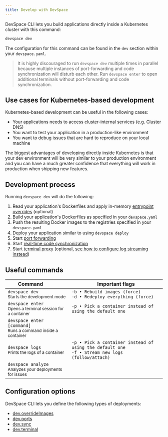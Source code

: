 ```yaml
---
title: Develop with DevSpace
---
```


DevSpace CLI lets you build applications directly inside a Kubernetes cluster with this command:
```bash
devspace dev
```
The configuration for this command can be found in the `dev` section within your `devspace.yaml`.

> It is highly discouraged to run `devspace dev` multiple times in parallel because multiple instances of port-forwarding and code synchronization will disturb each other. Run `devspace enter` to open additional terminals without port-forwarding and code synchronization.

## Use cases for Kubernetes-based development
Kubernetes-based development can be useful in the following cases:
- Your applications needs to access cluster-internal services (e.g. Cluster DNS)
- You want to test your application in a production-like environment
- You want to debug issues that are hard to reproduce on your local machine

The biggest advantages of developing directly inside Kubernetes is that your dev environment will be very similar to your production environment and you can have a much greater confidence that everything will work in production when shipping new features.

## Development process
Running `devspace dev` will do the following:
1. Read your application's Dockerfiles and apply in-memory [entrypoint overrides](/docs/development/overrides#configuring-entrypoint-overrides) (optional)
2. Build your application's Dockerfiles as specified in your `devspace.yaml`
3. Push the resulting Docker images to the registries specified in your `devspace.yaml`
4. Deploy your application similar to using `devspace deploy`
5. Start [port forwarding](/docs/development/port-forwarding)
6. Start [real-time code synchronization](/docs/development/synchronization)
7. Start [terminal proxy](/docs/development/terminal) (optional, [see how to configure log streaming instead](/docs/development/terminal#print-logs-instead-of-opening-a-terminal))

## Useful commands
| Command&nbsp;&nbsp;&nbsp;&nbsp;&nbsp;&nbsp;&nbsp;&nbsp;&nbsp;&nbsp; | Important flags |
|---|---|
|`devspace dev`<br> <small>Starts the development mode</small> | `-b • Rebuild images (force)` <br> `-d • Redeploy everything (force)` |
|`devspace enter`<br> <small>Opens a terminal session for a container</small> | `-p • Pick a container instead of using the default one` |
|`devspace enter [command]`<br> <small>Runs a command inside a container</small> | |
|`devspace logs` <br> <small>Prints the logs of a container</small> | `-p • Pick a container instead of using the default one` <br> `-f • Stream new logs (follow/attach)` |
|`devspace analyze` <br> <small>Analyzes your deployments for issues</small> |  |

## Configuration options
DevSpace CLI lets you define the following types of deployments:
- [dev.overrideImages](/docs/development/overrides)
- [dev.ports](/docs/development/port-forwarding)
- [dev.sync](/docs/development/synchronization)
- [dev.terminal](/docs/development/terminal)
